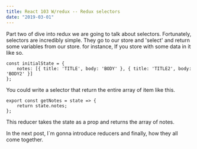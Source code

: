 ```yaml
---
title: React 103 W/redux -- Redux selectors
date: "2019-03-01"
---
```

Part two of dive into redux we are going to talk about selectors. Fortunately, selectors are incredibly simple. They go to our store and 'select' and return some variables from our store. 
for instance, If you store with some data in it like so.

```
const initialState = {
    notes: [{ title: 'TITLE', body: 'BODY' }, { title: 'TITLE2', body: 'BODY2' }]
};
```
You could write a selector that return the entire array of item like this.

``` 
export const getNotes = state => {
    return state.notes;
};
``` 
This reducer takes the state as a prop and returns the array of notes.

In the next post, I`m gonna introduce reducers and finally, how they all come together. 